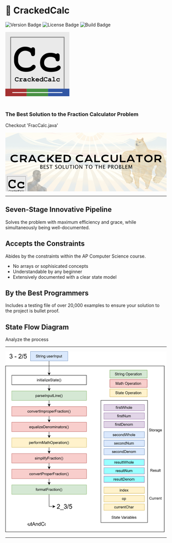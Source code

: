 <h1 align="left">🚀 CrackedCalc</h1>

<p align="left">
  <img src="https://img.shields.io/badge/Version-1.0-brightgreen" alt="Version Badge">
  <img src="https://img.shields.io/badge/License-MIT-blue" alt="License Badge">
  <img src="https://img.shields.io/badge/Build-Passing-success" alt="Build Badge">
</p>
<div align="left">
  <img src="/g7.png" alt="Supporting Graphic" width="200" style="flex-shrink: 0; margin-bottom: 20px;">
</div>


<p align="left">
  <strong>
    <h3>The Best Solution to the Fraction Calculator Problem</h3>
  </strong
  <p>Checkout 'FracCalc.java'</p>
</p>

<div align="left" style="display: flex; align-items: center; justify-content: center; gap: 20px;">
  <!-- Image to the left -->
  <!-- Main Image -->
  <img src="/resultcalc.png" alt="CrackedCalc Logo" width="600">
</div>

<hr/>

## Seven-Stage Innovative Pipeline
Solves the problem with maximum efficiency and grace, while simultaneously being well-documented.

## Accepts the Constraints
Abides by the constraints within the AP Computer Science course.
+ No arrays or sophisicated concepts
+ Understandable by any beginner
+ Extensively documented with a clear state model
  
## By the Best Programmers
Includes a testing file of over 20,000 examples to ensure your solution to the project is bullet proof.

## State Flow Diagram
Analyze the process
<hr/>
<img src="/statediagram.svg" alt="State Diagram" width="600">
<hr/>
